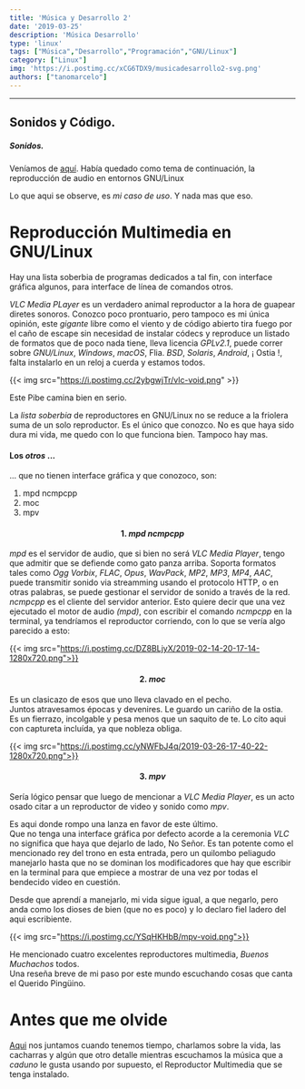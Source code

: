 ```yaml
---
title: 'Música y Desarrollo 2'
date: '2019-03-25'
description: 'Música Desarrollo'
type: 'linux'
tags: ["Música","Desarrollo","Programación","GNU/Linux"]
category: ["Linux"]
img: 'https://i.postimg.cc/xCG6TDX9/musicadesarrollo2-svg.png'
authors: ["tanomarcelo"]
---
```

_________________________________________________________________________
## Sonidos y Código.
##### Sonidos.

Veníamos de [aquí](https://patojad.gitlab.io/publicaciones/linux/musicadesarrollo/).
Había quedado como tema de continuación, la reproducción de audio en entornos GNU/Linux

Lo que aqui se observe, es *mi caso de uso*. Y nada mas que eso.

Reproducción Multimedia en GNU/Linux
=====================================
Hay una lista soberbia de programas dedicados a tal fin, con interface gráfica algunos, para interface de línea de comandos otros.

*VLC Media PLayer* es un verdadero animal reproductor a la hora de guapear diretes sonoros. Conozco poco prontuario, pero tampoco es mi única opinión, este *gigante* libre como el viento y de código abierto tira fuego por el caño de escape sin necesidad de instalar códecs y reproduce un listado de formatos que de poco nada tiene, lleva licencia *GPLv2.1*, puede correr sobre *GNU/Linux*, *Windows*, *macOS*, Flia. *BSD*, *Solaris*, *Android*, ¡ Ostia !, falta instalarlo en un reloj a cuerda y estamos todos.

{{< img src="https://i.postimg.cc/2ybgwjTr/vlc-void.png" >}}

Este Pibe camina bien en serio.

La *lista soberbia* de reproductores en GNU/Linux no se reduce a la friolera suma de un solo reproductor. Es el único que conozco.
No es que haya sido dura mi vida, me quedo con lo que funciona bien. Tampoco hay mas.

#### Los *otros* ...
... que no tienen interface gráfica y que conozoco, son:

>
1. mpd ncmpcpp
2. moc
3. mpv
>

#### <p style="text-align: center;"> 1. *mpd ncmpcpp*</p>
*mpd* es el servidor de audio, que si bien no será *VLC Media Player*, tengo que admitir que se defiende como gato panza arriba. Soporta formatos tales como *Ogg Vorbix*, *FLAC*, *Opus*, *WavPack*, *MP2*, *MP3*, *MP4*, *AAC*, puede transmitir sonido via streamming usando el protocolo HTTP, o en otras palabras, se puede gestionar el servidor de sonido a través de la red. <br> *ncmpcpp* es el cliente del servidor anterior. Esto quiere decir que una vez ejecutado el motor de audio *(mpd)*, con escribir el comando *ncmpcpp* en la terminal, ya tendríamos el reproductor corriendo, con lo que se vería algo parecido a esto:

{{< img src="https://i.postimg.cc/DZ8BLjyX/2019-02-14-20-17-14-1280x720.png">}}

#### <p style="text-align: center;"> 2. *moc*</p>
Es un clasicazo de esos que uno lleva clavado en el pecho. <br>Juntos atravesamos épocas y devenires. Le guardo un cariño de la ostia. <br>Es un fierrazo, incolgable y pesa menos que un saquito de te. Lo cito aqui con captureta incluída, ya que nobleza obliga.

{{< img src="https://i.postimg.cc/yNWFbJ4q/2019-03-26-17-40-22-1280x720.png">}}

#### <p style="text-align: center;"> 3. *mpv*</p>

Sería lógico pensar que luego de mencionar a *VLC Media Player*, es un acto osado citar a un reproductor de video y sonido como *mpv*.

Es aqui donde rompo una lanza en favor de este último. <br>
Que no tenga una interface gráfica por defecto acorde a la ceremonia *VLC* no significa que haya que dejarlo de lado, No Señor. Es tan potente como el mencionado rey del trono en esta entrada, pero un quilombo peliagudo manejarlo hasta que no se dominan los modificadores que hay que escribir en la terminal para que empiece a mostrar de una vez por todas el bendecido video en cuestión. 

Desde que aprendí a manejarlo, mi vida sigue igual, a que negarlo, pero anda como los dioses de bien (que no es poco) y lo declaro fiel ladero del aqui escribiente.

{{< img src="https://i.postimg.cc/YSqHKHbB/mpv-void.png">}}

He mencionado cuatro excelentes reproductores multimedia, *Buenos Muchachos* todos.<br>
Una reseña breve de mi paso por este mundo escuchando cosas que canta el Querido Pingüino.

Antes que me olvide
==================

[Aqui](https://t.me/comunidadsoftwarelibre) nos juntamos cuando tenemos tiempo, charlamos sobre la vida, las cacharras y algún que otro detalle mientras escuchamos la música que a *caduno* le gusta usando por supuesto, el Reproductor Multimedia que se tenga instalado.